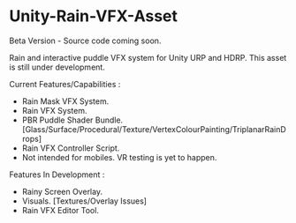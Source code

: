 # Unity-Rain-VFX-Asset
Beta Version - Source code coming soon.

Rain and interactive puddle VFX system for Unity URP and HDRP. This asset is still under development.

Current Features/Capabilities :
- Rain Mask VFX System.
- Rain VFX System.
- PBR Puddle Shader Bundle. [Glass/Surface/Procedural/Texture/VertexColourPainting/TriplanarRainDrops]
- Rain VFX Controller Script.
- Not intended for mobiles. VR testing is yet to happen.

Features In Development :
- Rainy Screen Overlay.
- Visuals. [Textures/Overlay Issues]
- Rain VFX Editor Tool.
